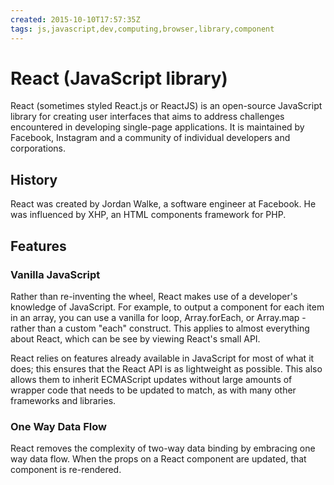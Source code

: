 ```yaml
---
created: 2015-10-10T17:57:35Z
tags: js,javascript,dev,computing,browser,library,component
---
```


# React (JavaScript library)

React (sometimes styled React.js or ReactJS) is an open-source JavaScript library
for creating user interfaces that aims to address challenges encountered in
developing single-page applications. It is maintained by Facebook, Instagram and
a community of individual developers and corporations.

## History

React was created by Jordan Walke, a software engineer at Facebook. He was
influenced by XHP, an HTML components framework for PHP.


## Features

### Vanilla JavaScript

Rather than re-inventing the wheel, React makes use of a developer's knowledge
of JavaScript. For example, to output a component for each item in an array, you
can use a vanilla for loop, Array.forEach, or Array.map - rather than a custom
"each" construct. This applies to almost everything about React, which can be
see by viewing React's small API.

React relies on features already available in JavaScript for most of what it
does; this ensures that the React API is as lightweight as possible. This also
allows them to inherit ECMAScript updates without large amounts of wrapper code
that needs to be updated to match, as with many other frameworks and libraries.

### One Way Data Flow

React removes the complexity of two-way data binding by embracing one way data
flow. When the props on a React component are updated, that component is
re-rendered.
